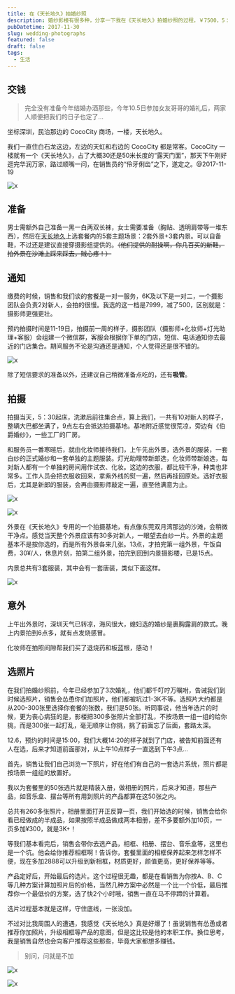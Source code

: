 ```yaml
---
title: 在《天长地久》拍婚纱照
description: 婚纱影楼有很多种，分享一下我在《天长地久》拍婚纱照的过程，￥7500，5：30从家出发，21:00结束坐班车回家，超累🙄
pubDatetime: 2017-11-30
slug: wedding-photographs
featured: false
draft: false
tags:
  - 生活
---
```


## 交钱

> 完全没有准备今年结婚办酒那些，今年10.5日参加女友哥哥的婚礼后，两家人顺便把我们的日子也定了...

坐标深圳，民治那边的 CocoCity 商场，一楼，天长地久。

我们一直住白石龙这边，左边的天虹和右边的 CocoCity 都是常客。CocoCity 一楼就有一个《天长地久》，占了大概30还是50米长度的“露天门面”，那天下午刚好逛完华润万家，路过顺嘴一问，在销售员的“伶牙俐齿”之下，遂定之。@2017-11-19

![x](/images/wedding-photographs/1_ejKKpoB.jpg)

## 准备

男士需额外自己准备一黑一白两双长袜，女士需要准备（胸贴、透明肩带等一堆东西），然后在[天长地久](http://www.szforever.com.cn/gallery/six/)上选套餐内的5套主题场景：2套外景+3套内景。可以自备鞋，不过还是建议直接穿摄影组提供的。~~（他们提供的耐操啊，你几百买的新鞋，拍外景在沙滩上踩来踩去，贼心疼！）~~

## 通知

缴费的时候，销售和我们谈的套餐是一对一服务，6K及以下是一对二，一个摄影团队会负责2对新人，会拍的很慢。我选的这一档是7999，减了500，区别就是：摄影师更强更壮。

预约拍摄时间是11-19日，拍摄前一周的样子，摄影团队（摄影师+化妆师+灯光助理+客服）会组建一个微信群，客服会根据你下单的门店，短信、电话通知你去最近的门店集合。期间服务不论是沟通还是通知，个人觉得还是很不错的。

![x](/images/wedding-photographs/2.jpg)

除了短信要求的准备以外，还建议自己稍微准备点吃的，还有**吸管**。

## 拍摄

拍摄当天，5：30起床，洗漱后前往集合点，算上我们，一共有10对新人的样子，整辆大巴都坐满了，9点左右会抵达拍摄基地。基地附近感觉很荒凉，旁边有《伯爵婚纱》，一些工厂的厂房。

和服务员一番寒暄后，就由化妆师接待我们，上午先出外景，选外景的服装，一套白纱的正式婚纱和一套单独的主题服装。灯光助理带新郎选，化妆师带新娘选，每对新人都有一个单独的房间用作试衣、化妆。这边的衣服，都比较干净，种类也非常多。工作人员会把衣服收回来，拿紫外线的熨一遍，然后再挂回原处。选好衣服后，尤其是新郎的服装，会再由摄影师敲定一遍，直至他满意为止。

![x](/images/wedding-photographs/3.jpg)

![x](/images/wedding-photographs/4.jpg)

外景在《天长地久》专用的一个拍摄基地，有点像东莞双月湾那边的沙滩，会稍微干净点。感觉当天整个外景应该有30多对新人，一眼望去白纱一片。外景的主题基本不是按你选的，而是所有外景各来几张。13点，才拍完第一组外景，午饭自费，30¥/人，休息片刻，拍第二组外景，拍完到回到内景摄影楼，已是15点。

内景总共有3套服装，其中会有一套唐装，类似下面这样。

![x](/images/wedding-photographs/5.jpg)

## 意外

上午出外景时，深圳天气已转凉，海风很大，媳妇选的婚纱是裹胸露肩的款式。晚上内景拍到6点多，就有点发烧感冒。

化妆师在拍照间隙帮我们买了退烧药和板蓝根，感动！

## 选照片

在我们拍婚纱照前，今年已经参加了3次婚礼，他们都千叮咛万嘱咐，告诫我们到时候选照片，销售会怂恿你们加照片，他们都被坑过1-3K不等。选照片大约都是从200-300张里选择你套餐的张数，我们是50张。听同事说，他当年选片的时候，更为丧心病狂的是，影楼把300多张照片全部打乱，不按场景一组一组的给你挑，而是300张一起打乱，毫无顺序让你挑，挑了前面忘了后面，套路太深。

12.6，预约的时间是15:00，我们大概14:20的样子就到了门店，被告知前面还有人在选，后来才知道前面那对，从上午10点样子一直选到下午3点...

首先，销售让我们自己浏览一下照片，好在他们有自己的一套选片系统，照片都是按场景一组组的放置好。

我以为套餐里的50张选片就是精装入册，做相册的照片，后来才知道，那些产品，如音乐盒、摆台等所有用到照片的产品都算在这50张之内。

总共有260多张照片，相册里面打开正反算一页，我们开始选的时候，销售会给你看已经做成的半成品，如果按照半成品做成两本相册，差不多要额外加10页，一页多加¥300，就是3K+！

等我们基本看完后，销售会带你去选产品，相框、相册、摆台、音乐盒等，这里也是一个坑。他会给你推荐相框啊！告诉你，套餐里面的相框保养起来怎样怎样不便，现在多加2888可以升级到新相框，材质更好，颜值更高，更好保养等等。

产品定好后，开始最后的选片。这个过程很无趣，都是在看销售为你按A、B、C等几种方案计算加照片后的价格，当然几种方案中必然是一个比一个价低，最后推荐你一个最低价的方案，选了快2个小时哦，销售一直在马不停蹄的计算着。

选片过程基本就是这样，守住底线，一张没加。

不过对比我周围人的遭遇，我感觉《天长地久》真是好爆了！虽说销售有怂恿或者推荐你加照片，升级相框等产品的意图，但是这比较是他的本职工作。换位思考，我是销售自然也会向客户推荐这些那些，毕竟大家都想多赚钱。

> 别问，问就是不加

![x](/images/wedding-photographs/20190604125907.jpg)

![x](/images/wedding-photographs/20190604125923.jpg)
